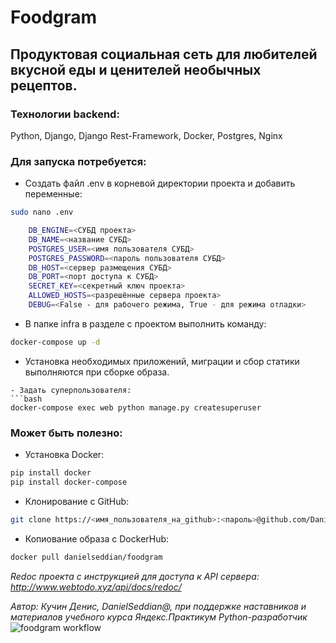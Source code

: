 # Foodgram
## Продуктовая социальная сеть для любителей вкусной еды и ценителей необычных рецептов.

### Технологии backend:
Python, Django, Django Rest-Framework, Docker, Postgres, Nginx

### Для запуска потребуется:

- Создать файл .env в корневой директории проекта и добавить переменные:
```bash
sudo nano .env

    DB_ENGINE=<СУБД проекта>
    DB_NAME=<название СУБД>
    POSTGRES_USER=<имя пользователя СУБД>
    POSTGRES_PASSWORD=<пароль пользователя СУБД>
    DB_HOST=<сервер размещения СУБД>
    DB_PORT=<порт доступа к СУБД>
    SECRET_KEY=<секретный ключ проекта>
    ALLOWED_HOSTS=<разрешённые сервера проекта>
    DEBUG=<False - для рабочего режима, True - для режима отладки>
```
- В папке infra в разделе с проектом выполнить команду:
```bash
docker-compose up -d
```
- Установка необходимых приложений, миграции и сбор статики выполняются при сборке образа.
```
- Задать суперпользователя:
```bash
docker-compose exec web python manage.py createsuperuser
```

### Может быть полезно:
- Установка Docker:
```bash
pip install docker
pip install docker-compose
```
- Клонирование с GitHub:
```bash
git clone https://<имя_пользователя_на_github>:<пароль>@github.com/Danielseddian/foodgram-project-react
```
- Копиование образа с DockerHub:
```bash
docker pull danielseddian/foodgram
```

_Redoc проекта с инструкцией для доступа к API сервера: http://www.webtodo.xyz/api/docs/redoc/_

_Автор: Кучин Денис, DanielSeddian@, при поддержке наставников и материалов учебного курса_ *Яндекс.Практикум Python-разработчик*
![foodgram workflow](https://github.com/Danielseddian/foodgram-project-react/actions/workflows/foodgram_workflow.yml/badge.svg)
